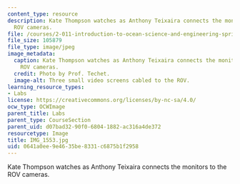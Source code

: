 ```yaml
---
content_type: resource
description: Kate Thompson watches as Anthony Teixaira connects the monitors to the
  ROV cameras.
file: /courses/2-011-introduction-to-ocean-science-and-engineering-spring-2006/0641a0ee9e4635be8331c6875b1f2958_IMG_1553.jpg
file_size: 105879
file_type: image/jpeg
image_metadata:
  caption: Kate Thompson watches as Anthony Teixaira connects the monitors to the
    ROV cameras.
  credit: Photo by Prof. Techet.
  image-alt: Three small video screens cabled to the ROV.
learning_resource_types:
- Labs
license: https://creativecommons.org/licenses/by-nc-sa/4.0/
ocw_type: OCWImage
parent_title: Labs
parent_type: CourseSection
parent_uid: d07bad32-90f0-6804-1882-ac316a4de372
resourcetype: Image
title: IMG_1553.jpg
uid: 0641a0ee-9e46-35be-8331-c6875b1f2958
---
```

Kate Thompson watches as Anthony Teixaira connects the monitors to the ROV cameras.